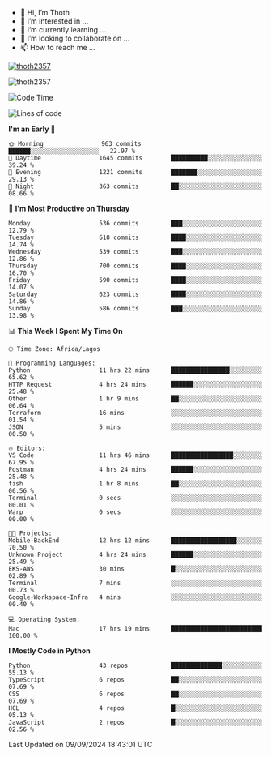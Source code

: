 <!---
thoth2357/thoth2357 is a ✨ special ✨ repository because its `README.md` (this file) appears on your GitHub profile.
You can click the Preview link to take a look at your changes.
--->

- 👋 Hi, I’m Thoth
- 👀 I’m interested in ...
- 🌱 I’m currently learning ...
- 💞️ I’m looking to collaborate on ...
- 📫 How to reach me ...


<p align="left"> <a href="https://github.com/ryo-ma/github-profile-trophy"><img src="https://github-profile-trophy.vercel.app/?username=thoth2357&theme=gruvbox&no-bg=true&no-frame=false&title=MultiLanguage,Commits,Repositories,Stars,Followers,PullRequest,Reviews,Issues" alt="thoth2357" /></a> </p>

<p align="left"> <img src="https://komarev.com/ghpvc/?username=thoth2357&label=Profile%20views&color=0e75b6&style=flat" alt="thoth2357" /> </p>

<!--START_SECTION:waka-->
![Code Time](http://img.shields.io/badge/Code%20Time-3%2C271%20hrs%2057%20mins-blue)

![Lines of code](https://img.shields.io/badge/From%20Hello%20World%20I%27ve%20Written-30.6%20million%20lines%20of%20code-blue)

**I'm an Early 🐤** 

```text
🌞 Morning                963 commits         ██████░░░░░░░░░░░░░░░░░░░   22.97 % 
🌆 Daytime                1645 commits        ██████████░░░░░░░░░░░░░░░   39.24 % 
🌃 Evening                1221 commits        ███████░░░░░░░░░░░░░░░░░░   29.13 % 
🌙 Night                  363 commits         ██░░░░░░░░░░░░░░░░░░░░░░░   08.66 % 
```
📅 **I'm Most Productive on Thursday** 

```text
Monday                   536 commits         ███░░░░░░░░░░░░░░░░░░░░░░   12.79 % 
Tuesday                  618 commits         ████░░░░░░░░░░░░░░░░░░░░░   14.74 % 
Wednesday                539 commits         ███░░░░░░░░░░░░░░░░░░░░░░   12.86 % 
Thursday                 700 commits         ████░░░░░░░░░░░░░░░░░░░░░   16.70 % 
Friday                   590 commits         ████░░░░░░░░░░░░░░░░░░░░░   14.07 % 
Saturday                 623 commits         ████░░░░░░░░░░░░░░░░░░░░░   14.86 % 
Sunday                   586 commits         ███░░░░░░░░░░░░░░░░░░░░░░   13.98 % 
```


📊 **This Week I Spent My Time On** 

```text
🕑︎ Time Zone: Africa/Lagos

💬 Programming Languages: 
Python                   11 hrs 22 mins      ████████████████░░░░░░░░░   65.62 % 
HTTP Request             4 hrs 24 mins       ██████░░░░░░░░░░░░░░░░░░░   25.48 % 
Other                    1 hr 9 mins         ██░░░░░░░░░░░░░░░░░░░░░░░   06.64 % 
Terraform                16 mins             ░░░░░░░░░░░░░░░░░░░░░░░░░   01.54 % 
JSON                     5 mins              ░░░░░░░░░░░░░░░░░░░░░░░░░   00.50 % 

🔥 Editors: 
VS Code                  11 hrs 46 mins      █████████████████░░░░░░░░   67.95 % 
Postman                  4 hrs 24 mins       ██████░░░░░░░░░░░░░░░░░░░   25.48 % 
fish                     1 hr 8 mins         ██░░░░░░░░░░░░░░░░░░░░░░░   06.56 % 
Terminal                 0 secs              ░░░░░░░░░░░░░░░░░░░░░░░░░   00.01 % 
Warp                     0 secs              ░░░░░░░░░░░░░░░░░░░░░░░░░   00.00 % 

🐱‍💻 Projects: 
Mobile-BackEnd           12 hrs 12 mins      ██████████████████░░░░░░░   70.50 % 
Unknown Project          4 hrs 24 mins       ██████░░░░░░░░░░░░░░░░░░░   25.49 % 
EKS-AWS                  30 mins             █░░░░░░░░░░░░░░░░░░░░░░░░   02.89 % 
Terminal                 7 mins              ░░░░░░░░░░░░░░░░░░░░░░░░░   00.73 % 
Google-Workspace-Infra   4 mins              ░░░░░░░░░░░░░░░░░░░░░░░░░   00.40 % 

💻 Operating System: 
Mac                      17 hrs 19 mins      █████████████████████████   100.00 % 
```

**I Mostly Code in Python** 

```text
Python                   43 repos            ██████████████░░░░░░░░░░░   55.13 % 
TypeScript               6 repos             ██░░░░░░░░░░░░░░░░░░░░░░░   07.69 % 
CSS                      6 repos             ██░░░░░░░░░░░░░░░░░░░░░░░   07.69 % 
HCL                      4 repos             █░░░░░░░░░░░░░░░░░░░░░░░░   05.13 % 
JavaScript               2 repos             █░░░░░░░░░░░░░░░░░░░░░░░░   02.56 % 
```




 Last Updated on 09/09/2024 18:43:01 UTC
<!--END_SECTION:waka-->
<!--![](http://github-profile-summary-cards.vercel.app/api/cards/profile-details?username=thoth2357&theme=2077)

![](http://github-profile-summary-cards.vercel.app/api/cards/stats?username=thoth2357&theme=2077)![](http://github-profile-summary-cards.vercel.app/api/cards/productive-time?username=thoth2357&theme=2077&utcOffset=8) -->
